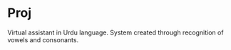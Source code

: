 # Proj

Virtual assistant in Urdu language. System created through recognition of vowels and consonants.
